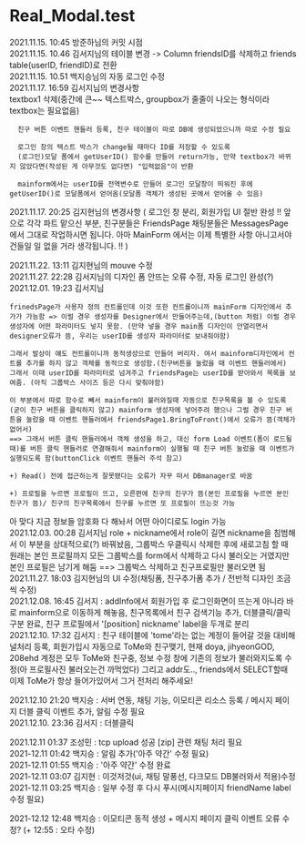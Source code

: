 # Real_Modal.test

2021.11.15. 10:45 방준하님의 커밋 시점   
2021.11.15. 10.46 김서지님의 테이블 변경 -> Column friendsID를 삭제하고 friends table(userID, friendID)로 전환   
2021.11.15. 10.51 백지승님의 자동 로그인 수정   
2021.11.17.  16:59 김서지님의 변경사항   
      textbox1 삭제(중간에 큰~~ 텍스트박스, groupbox가 줄줄이 나오는 형식이라 textbox는 필요없음)

      친구 버튼 이벤트 핸들러 등록, 친구 테이블이 따로 DB에 생성되었으니까 따로 수정 필요

      로그인 창의 텍스트 박스가 change될 때마다 ID를 저장할 수 있도록
      (로그인)모달 폼에서 getUserID() 함수를 만들어 return가능, 만약 textbox가 바뀌지 않았다면(작성된 게 아무것도 없다면) "입력없음"이 반환

      mainform에서는 userID를 전역변수로 만들어 로그인 모달창이 띄워진 후에 getUserID()로 모달폼에서 얻어옴(모달폼 객체가 생성된 곳에서 얻어올 수 있음)

2021.11.17. 20:25 김지현님의 변경사항
      ( 로그인 창 분리, 회원가입 UI 절반 완성
      !! 앞으로 각각 파트 맡으신 부분, 친구분들은 FriendsPage 채팅분들은 MessagesPage 에서 그대로 작업하시면 됩니다.
      아마 MainForm 에서는 이제 특별한 사항 아니고서야 건들일 일 없을 거라 생각됩니다. !! )

2021.11.22. 13:11 김지현님의 mouve 수정   
2021.11.27. 22:28 김서지님의 디자인 폼 안뜨는 오류 수정, 자동 로그인 완성(?)   
2021.12.01. 19:23 김서지님   

    frinedsPage가 사용자 정의 컨트롤인데 이것 또한 컨트롤이니까 mainForm 디자인에서 추가가 가능함 => 이럴 경우 생성자를 Designer에서 만들어주는데,(button 처럼) 이럴 경우 생성자에 어떤 파라미터도 넣지 못함. (만약 넣을 경우 main폼 디자인이 안열리면서 designer오류가 뜸, 우리는 userID를 생성자 파라미터로 보내줘야함)   
    
    그래서 발상이 얘도 컨트롤이니까 동적생성으로 만들어 버리자. 여서 mainform디자인에서 컨트롤 추가를 하지 않고 객체를 동적으로 생성함.(친구버튼을 눌렀을 때 이벤트 핸들러에서) 그래서 이때 userID를 파라미터로 넘겨주고 friendsPage는 userID를 받아와서 목록을 보여줌. (아직 그룹박스 사이즈 등은 다시 맞춰야함)   
    
    이 부분에서 따로 함수로 빼서 mainform이 불러와질때 자동으로 친구목록을 볼 수 있도록(굳이 친구 버튼을 클릭하지 않고) mainform 생성자에 넣어주려 했으나 그럴 경우 친구 버튼을 눌렀을 때 이벤트 핸들러에서 friendsPage1.BringToFront()에서 오류가 뜸(객체가 없어서)   
    ==> 그래서 버튼 클릭 핸들러에서 객체 생성을 하고, 대신 form Load 이벤트(폼이 로드될 때)를 버튼 클릭 핸들러로 연결해줘서 mainform이 실행될 때 친구 버튼 눌렀을 때 이벤트가 실행되도록 함(buttonClick 이벤트 핸들러 주석 참고)   
    
    +) Read() 전에 접근하는게 잘못됐다는 오류가 자꾸 떠서 DBmanager로 바꿈   
    
    +) 프로필을 누르면 프로필이 뜨고, 오른편에 친구의 친구가 뜸(본인 프로필을 누르면 본인 친구가 뜸)/ 친구의 친구목록에서 친구를 누르면 또 프로필이 뜨는것 가능   

아 맞다 지금 정보들 암호화 다 해놔서 어떤 아이디로도 login 가능   
2021.12.03. 00:28 김서지님 role + nickname에서 role이 길면 nickname을 침범해서 이 부분을 상대적으로(?) 바꿔놨음, 그룹박스 우클릭시 삭제한 후에 새로고침 할 때 원래는 본인 프로필까지 모든 그룹박스를 form에서 삭제하고 다시 불러오는 거였지만 본인 프로필은 남기게 해둠 ==> 그룹박스 삭제하고 친구프로필만 불러오면 됨   
2021.11.27. 18:03 김지현님의 UI 수정(채팅폼, 친구추가폼 추가 / 전반적 디자인 조금씩 수정)   
2021.12.08. 16:45 김서지 : addInfo에서 회원가입 후 로그인화면이 뜨는게 아니라 바로 mainform으로 이동하게 해놓음, 친구목록에서 친구 검색기능 추가, 더블클릭/클릭 구분 완료, 친구 프로필에서 '[position] nickname' label을 두개로 분리   
2021.12.10. 17:32 김서지 : 친구 테이블에 'tome'라는 없는 계정이 들어갈 것을 대비해 널처리 등록, 회원가입시 자동으로 ToMe와 친구맺기, 현재 doya, jihyeonGOD, 208ehd 계정은 모두 ToMe와 친구중, 정보 수정 창에 기존의 정보가 불러와지도록 수정(아 프로필사진 불러오는건 까먹었다) 그리고 addr도.., friends에서 SELECT할때 이제 ToMe가 항상 들어가있어서 그거 전처리 해주세요!   

2021.12.10 21:20 백지승 : 서버 연동, 채팅 기능, 이모티콘 리소스 등록 / 메시지 페이지 더블 클릭 이벤트 추가, 알림 수정 필요   
2021.12.10. 23:36 김서지 : 더블클릭

2021.12.11 01:37 조성민 : tcp upload 성공 [zip] 관련 채팅 처리 필요   
2021-12.11 01:42 백지승 : 알림 추가('아주 약간' 수정 필요)    
2021-12.11 01:55 백지승 : '아주 약간' 수정 완료   
2021-12.11 03:07 김지현 : 이것저것(ui, 채팅 말풍선, 다크모드 DB불러와서 적용)수정   
2021-12.11 03:25 백지승 : 일부 수정 후 다시 푸시(메시지페이지 friendName label 수정 필요)   

2021-12.12 12:48 백지승 : 이모티콘 동적 생성 + 메시지 페이지 클릭 이벤트 오류 수정? (+ 12:55 : 오타 수정)   
